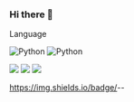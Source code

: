 ### Hi there 👋

Language

<img alt="Python" src ="https://img.shields.io/badge/python-3670A0?style=for-the-badge&logo=python&logoColor=ffdd54"/> <img alt="Python" src ="https://img.shields.io/badge/PyTorch-%23EE4C2C.svg?style=for-the-badge&logo=PyTorch&logoColor=white"/>


<img src="https://img.shields.io/badge/텍스트-컬러코드?style=원하는스타일&logo=아이콘이름&logoColor=white"/>

<img src="https://img.shields.io/badge/Python-000000?style=flat-square&logo=Python&logoColor=white"/>
<img src="https://img.shields.io/badge/Swift-F05138?style=flat-square&logo=Swift&logoColor=white"/>

https://img.shields.io/badge/<LABEL>-<MESSAGE>-<COLOR>

<!--
**Dohynghyng/Dohynghyng** is a ✨ _special_ ✨ repository because its `README.md` (this file) appears on your GitHub profile.

Here are some ideas to get you started:

- 🔭 I’m currently working on ...
- 🌱 I’m currently learning ...
- 👯 I’m looking to collaborate on ...
- 🤔 I’m looking for help with ...
- 💬 Ask me about ...
- 📫 How to reach me: ...
- 😄 Pronouns: ...
- ⚡ Fun fact: ...
-->
